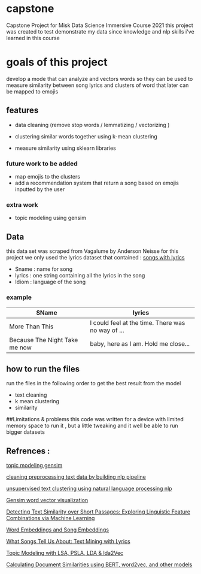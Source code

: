 # capstone
Capstone Project for Misk Data Science Immersive Course 2021
this project was created to test demonstrate my data since knowledge and nlp skills i've learned in this course


# goals of this project 
develop a mode that can analyze and vectors words so they can be used to measure similarity between song lyrics and clusters of word that later can be mapped to emojis 


## features 
- data cleaning (remove stop words / lemmatizing / vectorizing )

- clustering similar words together using k-mean clustering  

- measure similarity using sklearn libraries 

### future work to be added 
- map emojis to the clusters 
- add a recommendation system that return a song based on emojis inputted by the user

### extra work 
- topic modeling using gensim 

## Data
this data set was scraped from Vagalume by Anderson Neisse 
for this project we only used the lyrics dataset that contained : 
[songs with lyrics ](https://www.kaggle.com/neisse/scrapped-lyrics-from-6-genres?select=lyrics-data.csv)

- Sname : name for song 
- lyrics : one string containing all the lyrics in the song 
- Idiom : language of the song

### example 
| SName  | lyrics |
| ------------- | ------------- |
| More Than This  | I could feel at the time. There was no way of ...	  |
| Because The Night	Take me now  | baby, here as I am. Hold me close...	  |


## how to run the files 
run the files in the following order to get the best result from the model 
 - text cleaning 
 - k mean clustering 
 - similarity 

##Limitations & problems
this code was written for a device with limited memory space to run it , but a little tweaking and it well be able to run bigger datasets 

## Refrences : 
[topic modeling gensim](https://www.machinelearningplus.com/nlp/topic-modeling-gensim-python/#10removestopwordsmakebigramsandlemmatize)

[cleaning preprocessing text data by building nlp pipeline](https://towardsdatascience.com/cleaning-preprocessing-text-data-by-building-nlp-pipeline-853148add68a)

[unsupervised text clustering using natural language processing nlp](https://medium.com/@rohithramesh1991/unsupervised-text-clustering-using-natural-language-processing-nlp-1a8bc18b048d)

[Gensim word vector visualization](https://web.stanford.edu/class/cs224n/materials/Gensim%20word%20vector%20visualization.html)

[Detecting Text Similarity over Short Passages: Exploring Linguistic Feature Combinations via Machine Learning](https://aclanthology.org/W99-0625.pdf)

[Word Embeddings and Song Embeddings](https://towardsdatascience.com/lyric-based-song-recommendation-with-doc2vec-embeddings-and-spotifys-api-5a61c39f1ce2)

[What Songs Tell Us About: Text Mining with Lyrics](https://towardsdatascience.com/what-songs-tell-us-about-text-mining-with-lyrics-ca80f98b3829) 

[Topic Modeling with LSA, PSLA, LDA & lda2Vec](https://medium.com/nanonets/topic-modeling-with-lsa-psla-lda-and-lda2vec-555ff65b0b05) 

[Calculating Document Similarities using BERT, word2vec, and other models](https://towardsdatascience.com/calculating-document-similarities-using-bert-and-other-models-b2c1a29c9630)


